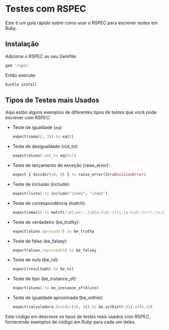 # Testes com RSPEC

Este é um guia rápido sobre como usar o RSPEC para escrever testes em Ruby.

## Instalação

Adicione o RSPEC ao seu Gemfile:

```ruby
gem 'rspec'
```

Então execute:

```ruby
bundle install
```

## Tipos de Testes mais Usados

Aqui estão alguns exemplos de diferentes tipos de testes que você pode escrever com RSPEC:

- Teste de igualdade (`eq`):
  
  ```ruby
  expect(soma(2, 3)).to eq(5)
  ```

- Teste de desigualdade (not_to):
  
  ```ruby
  expect(aluno).not_to eq(nil)
  ```
  
- Teste de lançamento de exceção (raise_error):

  ```ruby
  expect { dividir(10, 0) }.to raise_error(ZeroDivisionError)
  ```

- Teste de inclusão (include):

  ```ruby
  expect(lista).to include("item1", "item2")
  ```

- Teste de correspondência (match):

  ```ruby
  expect(email).to match(/\A[\w+\-.]+@[a-z\d\-]+(\.[a-z\d\-]+)*\.[a-z]+\z/i)
  ```

- Teste de verdadeiro (be_truthy):
  
  ```ruby
  expect(aluno.aprovado?).to be_truthy
  ```

- Teste de falso (be_falsey):

  ```ruby
  expect(aluno.reprovado?).to be_falsey
  ```

- Teste de nulo (be_nil):

  ```ruby
  expect(resultado).to be_nil
  ```

- Teste de tipo (be_instance_of):
  
  ```ruby
  expect(aluno).to be_instance_of(Aluno)
  ```

- Teste de igualdade aproximada (be_within):

  ```ruby
  expect(calculadora.dividir(10, 3)).to be_within(0.01).of(3.33)
  ```

Este código em descreve os tipos de testes mais usados com RSPEC, fornecendo exemplos de código em Ruby para cada um deles.
